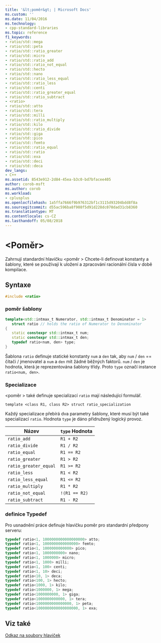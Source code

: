 ```yaml
---
title: '&lt;poměr&gt; | Microsoft Docs'
ms.custom: ''
ms.date: 11/04/2016
ms.technology:
- cpp-standard-libraries
ms.topic: reference
f1_keywords:
- ratio/std::mega
- ratio/std::peta
- ratio/std::ratio_greater
- ratio/std::micro
- ratio/std::ratio_add
- ratio/std::ratio_not_equal
- ratio/std::hecto
- ratio/std::nano
- ratio/std::ratio_less_equal
- ratio/std::ratio_less
- ratio/std::centi
- ratio/std::ratio_greater_equal
- ratio/std::ratio_subtract
- <ratio>
- ratio/std::atto
- ratio/std::tera
- ratio/std::milli
- ratio/std::ratio_multiply
- ratio/std::kilo
- ratio/std::ratio_divide
- ratio/std::giga
- ratio/std::pico
- ratio/std::femto
- ratio/std::ratio_equal
- ratio/std::ratio
- ratio/std::exa
- ratio/std::deci
- ratio/std::deca
dev_langs:
- C++
ms.assetid: 8543e912-2d84-45ea-b3c0-bd7bfacee405
author: corob-msft
ms.author: corob
ms.workload:
- cplusplus
ms.openlocfilehash: 1a5ffa7666f9b976312bf1c3115d93204bdd8f8a
ms.sourcegitcommit: d55ac596ba8f908f5d91d228dc070dad31cb8360
ms.translationtype: MT
ms.contentlocale: cs-CZ
ms.lasthandoff: 05/08/2018
---
```

# <a name="ltratiogt"></a>&lt;Poměr&gt;

Zahrnují standardní hlavičku \<poměr > Chcete-li definovat konstanty a šablony, které se používají k uložení a zpracování racionální čísla v době kompilace.

## <a name="syntax"></a>Syntaxe

```cpp
#include <ratio>
```

### <a name="ratio-template"></a>poměr šablony

```cpp
template<std::intmax_t Numerator, std::intmax_t Denominator = 1>
   struct ratio // holds the ratio of Numerator to Denominator
{
   static constexpr std::intmax_t num;
   static constexpr std::intmax_t den;
   typedef ratio<num, den> type;
}
```

Šablona `ratio` definuje statické konstanty `num` a `den` tak, aby `num`  /  `den` == čítači / jmenovatel a `num` a `den` mít žádné běžných faktorů. `num` / `den` je hodnota, která je reprezentována šablony třídy. Proto `type` označí instance `ratio<num, den>`.

### <a name="specializations"></a>Specializace

\<poměr > také definuje specializací `ratio` mají následující formulář.

`template <class R1, class R2> struct ratio_specialization`

Každý specializace přebírá dva parametry šablony, které musí být také specializací `ratio`. Hodnota `type` je dáno přidružený logický provoz.

|Název|`type` Hodnota|
|----------|------------------|
|`ratio_add`|`R1 + R2`|
|`ratio_divide`|`R1 / R2`|
|`ratio_equal`|`R1 == R2`|
|`ratio_greater`|`R1 > R2`|
|`ratio_greater_equal`|`R1 >= R2`|
|`ratio_less`|`R1 < R2`|
|`ratio_less_equal`|`R1 <= R2`|
|`ratio_multiply`|`R1 * R2`|
|`ratio_not_equal`|`!(R1 == R2)`|
|`ratio_subtract`|`R1 - R2`|

### <a name="typedefs"></a>definice Typedef

Pro usnadnění práce definuje hlavičku poměr pro standardní předpony serveru:

```cpp
typedef ratio<1, 1000000000000000000> atto;
typedef ratio<1, 1000000000000000> femto;
typedef ratio<1, 1000000000000> pico;
typedef ratio<1, 1000000000> nano;
typedef ratio<1, 1000000> micro;
typedef ratio<1, 1000> milli;
typedef ratio<1, 100> centi;
typedef ratio<1, 10> deci;
typedef ratio<10, 1> deca;
typedef ratio<100, 1> hecto;
typedef ratio<1000, 1> kilo;
typedef ratio<1000000, 1> mega;
typedef ratio<1000000000, 1> giga;
typedef ratio<1000000000000, 1> tera;
typedef ratio<1000000000000000, 1> peta;
typedef ratio<1000000000000000000, 1> exa;
```

## <a name="see-also"></a>Viz také

[Odkaz na soubory hlaviček](../standard-library/cpp-standard-library-header-files.md)<br/>
